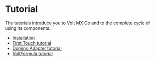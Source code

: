 # Tutorial

The tutorials introduce you to Volt MX Go and to the complete cycle of using its components.

- [Installation](installation.md)
- [First Touch tutorial](firsttouch.md)
- [Domino Adapter tutorial](adaptertutorial.md)
- [VoltFormula tutorial](voltformula.md)

